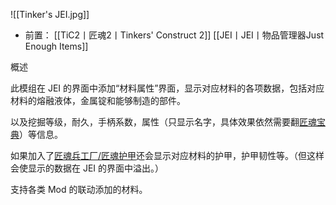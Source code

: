 ![[Tinker's JEI.jpg]]
- 前置：
 [[TiC2丨匠魂2丨Tinkers' Construct 2]]
 [[JEI丨JEI丨物品管理器Just Enough Items]]

概述

此模组在 JEI 的界面中添加“材料属性”界面，显示对应材料的各项数据，包括对应材料的熔融液体，金属锭和能够制造的部件。  

以及挖掘等级，耐久，手柄系数，属性（只显示名字，具体效果依然需要翻[匠魂宝典](https://www.mcmod.cn/item/51765.html "匠魂宝典")）等信息。

如果加入了[匠魂兵工厂/匠魂护甲](https://www.mcmod.cn/class/1318.html "匠魂兵工厂/匠魂护甲")还会显示对应材料的护甲，护甲韧性等。（但这样会使显示的数据在 JEI 的界面中溢出。）

支持各类 Mod 的联动添加的材料。